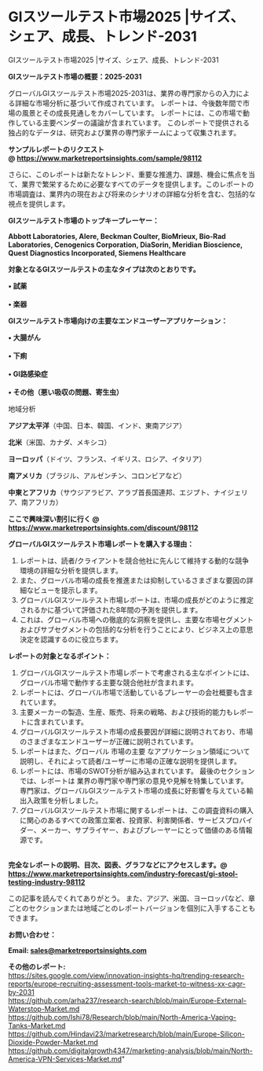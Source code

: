 # GIスツールテスト市場2025 |サイズ、シェア、成長、トレンド-2031
GIスツールテスト市場2025 |サイズ、シェア、成長、トレンド-2031

<strong><b>GIスツールテスト市場の概要：2025-2031</b></strong>

グローバルGIスツールテスト市場2025-2031は、業界の専門家からの入力による詳細な市場分析に基づいて作成されています。 レポートは、今後数年間で市場の風景とその成長見通しをカバーしています。 レポートには、この市場で動作している主要ベンダーの議論が含まれています。 このレポートで提供される独占的なデータは、研究および業界の専門家チームによって収集されます。

<strong>サンプルレポートのリクエスト @ <a href=https://www.marketreportsinsights.com/sample/98112>https://www.marketreportsinsights.com/sample/98112</a></strong>

さらに、このレポートは新たなトレンド、重要な推進力、課題、機会に焦点を当て、業界で繁栄するために必要なすべてのデータを提供します。このレポートの市場調査は、業界内の現在および将来のシナリオの詳細な分析を含む、包括的な視点を提供します。

<strong>GIスツールテスト市場のトップキープレーヤー：</strong>

<strong>Abbott Laboratories, Alere, Beckman Coulter, BioMrieux, Bio-Rad Laboratories, Cenogenics Corporation, DiaSorin, Meridian Bioscience, Quest Diagnostics Incorporated, Siemens Healthcare</strong>

<strong><b>対象となるGIスツールテストの主なタイプは次のとおりです。</b></strong>

<strong>• 試薬<br><br>• 楽器</strong>

<strong><b>GIスツールテスト市場向けの主要なエンドユーザーアプリケーション：</b></strong>

<strong>• 大腸がん<br><br>• 下痢<br><br>• GI路感染症<br><br>• その他（悪い吸収の問題、寄生虫）</strong>

 地域分析

<strong><b>アジア太平洋</b></strong>（中国、日本、韓国、インド、東南アジア）

<strong><b>北米</b></strong>（米国、カナダ、メキシコ）

<strong><b>ヨーロッパ</b></strong>（ドイツ、フランス、イギリス、ロシア、イタリア）

<strong><b>南アメリカ</b></strong>（ブラジル、アルゼンチン、コロンビアなど）

<strong><b>中東とアフリカ</b></strong>（サウジアラビア、アラブ首長国連邦、エジプト、ナイジェリア、南アフリカ）

<strong>ここで興味深い割引に行く @ <a href=https://www.marketreportsinsights.com/discount/98112>https://www.marketreportsinsights.com/discount/98112</a></strong>

<strong><b>グローバルGIスツールテスト市場レポートを購入する理由：</b></strong>
<ol>
  <li>レポートは、読者/クライアントを競合他社に先んじて維持する動的な競争環境の詳細な分析を提供します。</li>
  <li>また、グローバル市場の成長を推進または抑制しているさまざまな要因の詳細なビューを提示します。</li>
  <li>グローバルGIスツールテスト市場レポートは、市場の成長がどのように推定されるかに基づいて評価された8年間の予測を提供します。</li>
  <li>これは、グローバル市場への徹底的な洞察を提供し、主要な市場セグメントおよびサブセグメントの包括的な分析を行うことにより、ビジネス上の意思決定を認識するのに役立ちます。</li>
</ol>
<strong><b>レポートの対象となるポイント：</b></strong>
<ol>
  <li>グローバルGIスツールテスト市場レポートで考慮される主なポイントには、グローバル市場で動作する主要な競合他社が含まれます。</li>
  <li>レポートには、グローバル市場で活動しているプレーヤーの会社概要も含まれています。</li>
  <li>主要メーカーの製造、生産、販売、将来の戦略、および技術的能力もレポートに含まれています。</li>
  <li>グローバルGIスツールテスト市場の成長要因が詳細に説明されており、市場のさまざまなエンドユーザーが正確に説明されています。</li>
  <li>レポートはまた、グローバル 市場の主要 なアプリケーション領域について説明し、それによって読者/ユーザーに市場の正確な説明を提供します。</li>
  <li>レポートには、市場のSWOT分析が組み込まれています。 最後のセクションでは、レポートは 業界の専門家や専門家の意見や見解を特集しています。 専門家は、グローバルGIスツールテスト市場の成長に好影響を与えている輸出入政策を分析しました。</li>
  <li>グローバルGIスツールテスト市場に関するレポートは、この調査資料の購入に関心のあるすべての政策立案者、投資家、利害関係者、サービスプロバイダー、メーカー、サプライヤー、およびプレーヤーにとって価値のある情報源です。</li>
</ol><br>
<strong>完全なレポートの説明、目次、図表、グラフなどにアクセスします。@ <a href=https://www.marketreportsinsights.com/industry-forecast/gi-stool-testing-industry-98112>https://www.marketreportsinsights.com/industry-forecast/gi-stool-testing-industry-98112</a></strong>

この記事を読んでくれてありがとう。 また、アジア、米国、ヨーロッパなど、章ごとのセクションまたは地域ごとのレポートバージョンを個別に入手することもできます。

<strong><b>お問い合わせ：</b></strong>

<strong>Email: </strong><a href=mailto:sales@marketreportsinsights.com><strong>sales@marketreportsinsights.com</strong></a>

<strong>その他のレポート:</strong>
<br>
<a href=https://sites.google.com/view/innovation-insights-hq/trending-research-reports/europe-recruiting-assessment-tools-market-to-witness-xx-cagr-by-2031>https://sites.google.com/view/innovation-insights-hq/trending-research-reports/europe-recruiting-assessment-tools-market-to-witness-xx-cagr-by-2031</a>
<br>
<a href=https://github.com/arha237/research-search/blob/main/Europe-External-Waterstop-Market.md>https://github.com/arha237/research-search/blob/main/Europe-External-Waterstop-Market.md</a>
<br>
<a href=https://github.com/Ishi78/Research/blob/main/North-America-Vaping-Tanks-Market.md>https://github.com/Ishi78/Research/blob/main/North-America-Vaping-Tanks-Market.md</a>
<br>
<a href=https://github.com/Hindavi23/marketresearch/blob/main/Europe-Silicon-Dioxide-Powder-Market.md>https://github.com/Hindavi23/marketresearch/blob/main/Europe-Silicon-Dioxide-Powder-Market.md</a>
<br>
<a href=https://github.com/digitalgrowth4347/marketing-analysis/blob/main/North-America-VPN-Services-Market.md>https://github.com/digitalgrowth4347/marketing-analysis/blob/main/North-America-VPN-Services-Market.md</a>"
